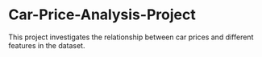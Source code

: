 # Car-Price-Analysis-Project
This project investigates the relationship between car prices and different features in the dataset. 
